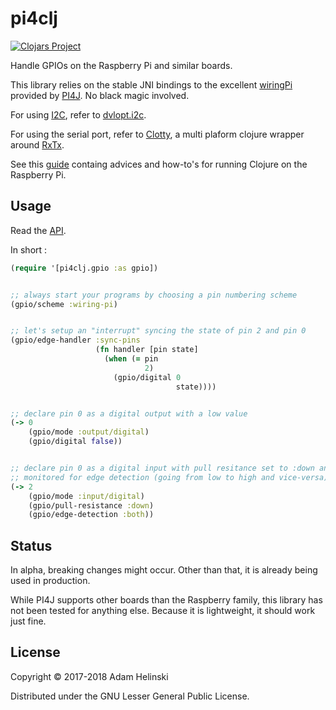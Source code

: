 # pi4clj

[![Clojars
Project](https://img.shields.io/clojars/v/dvlopt/pi4clj.svg)](https://clojars.org/dvlopt/pi4clj)

Handle GPIOs on the Raspberry Pi and similar boards.

This library relies on the stable JNI bindings to the excellent
[wiringPi](http://www.wiringpi.com) provided by [PI4J](http://www.pi4j.com). No
black magic involved.

For using [I2C](https://en.wikipedia.org/wiki/I%C2%B2C), refer to
[dvlopt.i2c](https://github.com/dvlopt/i2c).

For using the serial port, refer to [Clotty](https://github.com/dvlopt/clotty),
a multi plaform clojure wrapper around [RxTx](https://github.com/openmuc/jrxtx).

See this [guide](https://github.com/dvlopt/clojure-raspberry-pi) containg
advices and how-to's for running Clojure on the Raspberry Pi.

## Usage

Read the [API](https://dvlopt.github.io/doc/pi4clj).

In short :

```clj
(require '[pi4clj.gpio :as gpio])


;; always start your programs by choosing a pin numbering scheme
(gpio/scheme :wiring-pi)


;; let's setup an "interrupt" syncing the state of pin 2 and pin 0
(gpio/edge-handler :sync-pins
                   (fn handler [pin state]
                     (when (= pin
                              2)
                       (gpio/digital 0
                                     state))))


;; declare pin 0 as a digital output with a low value
(-> 0
    (gpio/mode :output/digital)
    (gpio/digital false))


;; declare pin 0 as a digital input with pull resitance set to :down and
;; monitored for edge detection (going from low to high and vice-versa).
(-> 2
    (gpio/mode :input/digital)
    (gpio/pull-resistance :down)
    (gpio/edge-detection :both))
```

## Status

In alpha, breaking changes might occur. Other than that, it is already being
used in production.

While PI4J supports other boards than the Raspberry family, this library has not
been tested for anything else. Because it is lightweight, it should work just
fine.

## License

Copyright © 2017-2018 Adam Helinski

Distributed under the GNU Lesser General Public License.
